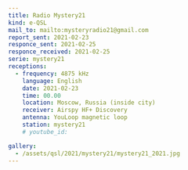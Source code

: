 ```yaml
---
title: Radio Mystery21
kind: e-QSL
mail_to: mailto:mysteryradio21@gmail.com
report_sent: 2021-02-23
responce_sent: 2021-02-25
responce_received: 2021-02-25
serie: mystery21
receptions:
  - frequency: 4875 kHz
    language: English
    date: 2021-02-23
    time: 00.00
    location: Moscow, Russia (inside city)
    receiver: Airspy HF+ Discovery
    antenna: YouLoop magnetic loop
    station: mystery21
    # youtube_id: 

gallery:
  - /assets/qsl/2021/mystery21/mystery21_2021.jpg
---
```

